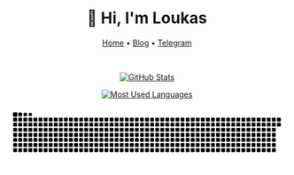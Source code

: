 <div align='center' >
  
<h1 align="center">👋 Hi, I'm Loukas</h1>

<p><a href="https://github.com/8680">Home</a> •
<a href="https://loukas.cn">Blog</a> •
<a href="https://t.me/A1227">Telegram</a></p>

<!--<p><img alt="Counter" src="https://count.koalarong.com/get/@8680?theme=asoul"/>  </p>-->

<p><img alt="" src="https://img.shields.io/badge/-Git-f05032?style=flat-square&amp;logo=git&amp;logoColor=white"/>
<img alt="" src="https://img.shields.io/badge/-HTML5-E34F26?style=flat-square&amp;logo=html5&amp;logoColor=white"/>
<img alt="" src="https://img.shields.io/badge/-Linux-fcc624?style=flat-square&amp;logo=linux&amp;logoColor=white"/>
<img alt="" src="https://img.shields.io/badge/-JavaScript-f7e018?style=flat-square&amp;logo=javascript&amp;logoColor=white"/>
<img alt="" src="https://img.shields.io/badge/-Nginx-269539?style=flat-square&amp;logo=nginx&amp;logoColor=ffffff"/>
<img alt="" src="https://img.shields.io/badge/-Vue.js-4fc08d?style=flat-square&amp;logo=vue.js&amp;logoColor=ffffff"/>
<img alt="" src="https://img.shields.io/badge/-Docker-2496ED?style=flat-square&amp;logo=docker&amp;logoColor=ffffff"/>
<img alt="" src="https://img.shields.io/badge/-CSS3-1572B6?style=flat-square&amp;logo=css3&amp;logoColor=white"/>
<img alt="" src="https://img.shields.io/badge/-PHP-4F5B93?style=flat-square&amp;logo=php&amp;logoColor=white"/></p>

<p align="center">
    <a href="https://github.com/8680">
      <img alt="GitHub Stats" src="https://github-readme-stats.vercel.app/api?username=8680&show_icons=true&theme=default" />
    </a>
     
</p>

<p align="center">
    <a href="https://github.com/8680">
      <img alt="Most Used Languages" src="https://github-readme-stats.vercel.app/api/top-langs/?username=8680&layout=compact" />
    </a>
</p>

<p align="center">
    <a href="https://github.com/8680">
      <img alt="Most Used Languages" src="https://raw.githubusercontent.com/8680/8680/master/assets/github-contribution-grid-snake.svg" />
    </a>
</p>

